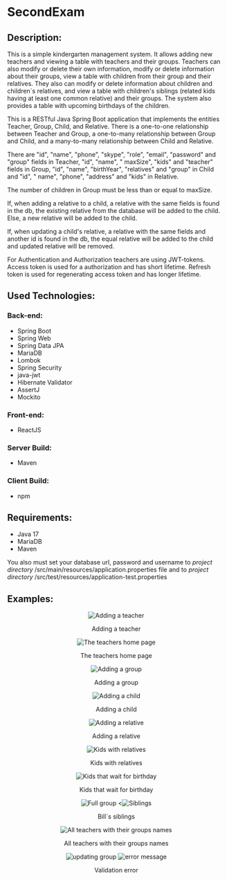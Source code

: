 # SecondExam

Description:
--------------
This is a simple kindergarten management system. It allows adding new teachers and viewing a table with teachers and
their groups. Teachers can also modify or delete their own information, modify or delete information about their groups,
view a table with children from their group and their relatives. They also can modify or delete information about
children and children`s relatives, and view a table with children's siblings (related kids having at least one common
relative) and their groups. The system also provides a table with upcoming birthdays of the children.

This is a RESTful Java Spring Boot application that implements the entities Teacher, Group, Child, and Relative. There
is a one-to-one relationship between Teacher and Group, a one-to-many relationship between Group and Child, and a
many-to-many relationship between Child and Relative.

There are "id", "name", "phone", "skype", "role", "email", "password" and "group" fields in Teacher, "id", "name", "
maxSize", "kids" and "teacher" fields in Group, "id", "name", "birthYear", "relatives" and "group" in Child and "id", "
name", "phone", "address" and "kids" in Relative.

The number of children in Group must be less than or equal to maxSize.

If, when adding a relative to a child, a relative with the same fields is found in the db, the existing relative from
the database will be added to the child. Else, a new relative will be added to the child.

If, when updating a child's relative, a relative with the same fields and another id is found in the db, the equal
relative will be added to the child and updated relative will be removed.

For Authentication and Authorization teachers are using JWT-tokens. Access token is used for a authorization and has
short lifetime. Refresh token is used for regenerating access token and has longer lifetime.

Used Technologies:
-------------------

### Back-end:

- Spring Boot
- Spring Web
- Spring Data JPA
- MariaDB
- Lombok
- Spring Security
- java-jwt
- Hibernate Validator
- AssertJ
- Mockito

### Front-end:

- ReactJS

### Server Build:

- Maven

### Client Build:

- npm

Requirements:
-------------

- Java 17
- MariaDB
- Maven

You also must set your database url, password and username to *project directory*
/src/main/resources/application.properties file and to *project directory*
/src/test/resources/application-test.properties

Examples:
---------

<div align="center">
  <img src="screens/adding_teacher.png" alt="Adding a teacher">
  <p>Adding a teacher</p>
</div>

<div align="center">
  <img src="screens/teachers_home_page.png" alt="The teachers home page">
  <p>The teachers home page</p>
</div>


<div align="center">
  <img src="screens/adding_group.png" alt="Adding a group">
  <p>Adding a group</p>
</div>

<div align="center">
  <img src="screens/adding_child.png" alt="Adding a child">
  <p>Adding a child</p>
</div>

<div align="center">
  <img src="screens/adding_relative.png" alt="Adding a relative">
  <p>Adding a relative</p>
</div>

<div align="center">
  <img src="screens/kids_with_relatives.png" alt="Kids with relatives">
  <p>Kids with relatives</p>
</div>

<div align="center">
  <img src="screens/kids_that_wait_for_birthday.png" alt="Kids that wait for birthday">
  <p>Kids that wait for birthday</p>
</div>

<div align="center">
  <img src="screens/full_group.png" alt="Full group">
  <<img src="screens/siblings.png" alt="Siblings">
  <p>Bill`s siblings</p>
</div>

<div align="center">
  <img src="screens/teachers_with_groups.png" alt="All teachers with their groups names">
  <p>All teachers with their groups names</p>
</div>

<div align="center">
  <img src="screens/updating_group.png" alt="updating group">
  <img src="screens/error_message_example.png" alt="error message">
  <p>Validation error</p>
</div>
